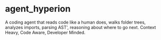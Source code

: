# agent_hyperion

A coding agent that reads code like a human does, walks folder trees, analyzes imports, 
parsing AST', reasoning about where to go next. Context Heavy, Code Aware, Developer Minded.



